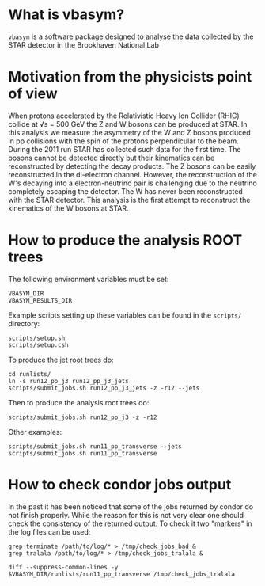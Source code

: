 
What is vbasym?
===============

`vbasym` is a software package designed to analyse the data collected by the
STAR detector in the Brookhaven National Lab


Motivation from the physicists point of view
============================================

When protons accelerated by the Relativistic Heavy Ion Collider (RHIC) collide
at &radic;s = 500 GeV the Z and W bosons can be produced at STAR. In this
analysis we measure the asymmetry of the W and Z bosons produced in pp
collisions with the spin of the protons perpendicular to the beam. During the
2011 run STAR has collected such data for the first time. The bosons cannot be
detected directly but their kinematics can be reconstructed by detecting the
decay products. The Z bosons can be easily reconstructed in the di-electron
channel. However, the reconstruction of the W's decaying into a
electron-neutrino pair is challenging due to the neutrino completely escaping
the detector. The W has never been reconstructed with the STAR detector. This
analysis is the first attempt to reconstruct the kinematics of the W bosons at
STAR. 


How to produce the analysis ROOT trees
======================================

The following environment variables must be set:

    VBASYM_DIR
    VBASYM_RESULTS_DIR

Example scripts setting up these variables can be found in the `scripts/`
directory:

    scripts/setup.sh
    scripts/setup.csh

To produce the jet root trees do:

    cd runlists/
    ln -s run12_pp_j3 run12_pp_j3_jets
    scripts/submit_jobs.sh run12_pp_j3_jets -z -r12 --jets

Then to produce the analysis root trees do:

    scripts/submit_jobs.sh run12_pp_j3 -z -r12

Other examples:

    scripts/submit_jobs.sh run11_pp_transverse --jets
    scripts/submit_jobs.sh run11_pp_transverse


How to check condor jobs output
===============================

In the past it has been noticed that some of the jobs returned by condor do not
finish properly. While the reason for this is not very clear one should check
the consistency of the returned output. To check it two "markers" in the log
files can be used:

    grep terminate /path/to/log/* > /tmp/check_jobs_bad &
    grep tralala /path/to/log/* > /tmp/check_jobs_tralala &

    diff --suppress-common-lines -y $VBASYM_DIR/runlists/run11_pp_transverse /tmp/check_jobs_tralala


